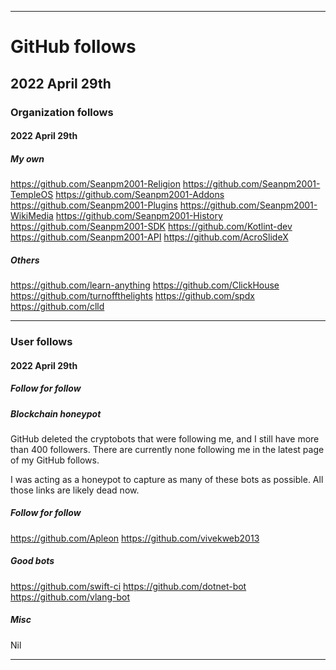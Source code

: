 
***

# GitHub follows

## 2022 April 29th

### Organization follows

#### 2022 April 29th

##### My own

https://github.com/Seanpm2001-Religion
https://github.com/Seanpm2001-TempleOS
https://github.com/Seanpm2001-Addons
https://github.com/Seanpm2001-Plugins
https://github.com/Seanpm2001-WikiMedia
https://github.com/Seanpm2001-History
https://github.com/Seanpm2001-SDK
https://github.com/Kotlint-dev
https://github.com/Seanpm2001-API
https://github.com/AcroSlideX

##### Others

https://github.com/learn-anything
https://github.com/ClickHouse
https://github.com/turnoffthelights
https://github.com/spdx
https://github.com/clld

***

### User follows

#### 2022 April 29th

##### Follow for follow

##### Blockchain honeypot

GitHub deleted the cryptobots that were following me, and I still have more than 400 followers. There are currently none following me in the latest page of my GitHub follows.

I was acting as a honeypot to capture as many of these bots as possible. All those links are likely dead now.

##### Follow for follow

https://github.com/Apleon
https://github.com/vivekweb2013

##### Good bots

https://github.com/swift-ci
https://github.com/dotnet-bot
https://github.com/vlang-bot

##### Misc

Nil

***

<!-- TODO: Todays entries

#### Follow for follow

https://github.com/Apleon
https://github.com/vivekweb2013

#### Good bots

https://github.com/swift-ci
https://github.com/dotnet-bot
https://github.com/vlang-bot

#### Orgs

https://github.com/learn-anything
https://github.com/ClickHouse
https://github.com/turnoffthelights
https://github.com/spdx
https://github.com/clld

END: TODO !-->

